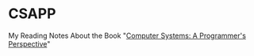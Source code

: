 CSAPP
=====

My Reading Notes About the Book "[Computer Systems: A Programmer's Perspective](http://www.amazon.com/Computer-Systems-Programmers-Perspective-Edition/dp/0136108040/ref=sr_1_1?ie=UTF8&amp;qid=1383838314&amp;sr=8-1&amp;keywords=computer+systems+a+programmer%27s+perspective)"
